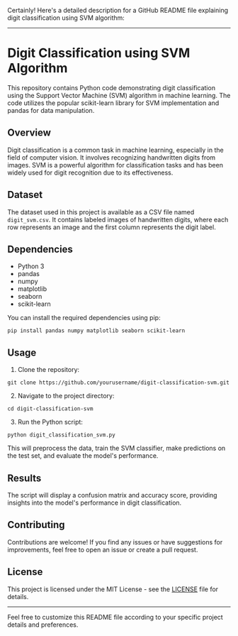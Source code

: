 Certainly! Here's a detailed description for a GitHub README file explaining digit classification using SVM algorithm:

---

# Digit Classification using SVM Algorithm

This repository contains Python code demonstrating digit classification using the Support Vector Machine (SVM) algorithm in machine learning. The code utilizes the popular scikit-learn library for SVM implementation and pandas for data manipulation.

## Overview

Digit classification is a common task in machine learning, especially in the field of computer vision. It involves recognizing handwritten digits from images. SVM is a powerful algorithm for classification tasks and has been widely used for digit recognition due to its effectiveness.

## Dataset

The dataset used in this project is available as a CSV file named `digit_svm.csv`. It contains labeled images of handwritten digits, where each row represents an image and the first column represents the digit label.

## Dependencies

- Python 3
- pandas
- numpy
- matplotlib
- seaborn
- scikit-learn

You can install the required dependencies using pip:

```
pip install pandas numpy matplotlib seaborn scikit-learn
```

## Usage

1. Clone the repository:

```
git clone https://github.com/yourusername/digit-classification-svm.git
```

2. Navigate to the project directory:

```
cd digit-classification-svm
```

3. Run the Python script:

```
python digit_classification_svm.py
```

This will preprocess the data, train the SVM classifier, make predictions on the test set, and evaluate the model's performance.

## Results

The script will display a confusion matrix and accuracy score, providing insights into the model's performance in digit classification.

## Contributing

Contributions are welcome! If you find any issues or have suggestions for improvements, feel free to open an issue or create a pull request.

## License

This project is licensed under the MIT License - see the [LICENSE](LICENSE) file for details.

---

Feel free to customize this README file according to your specific project details and preferences.
